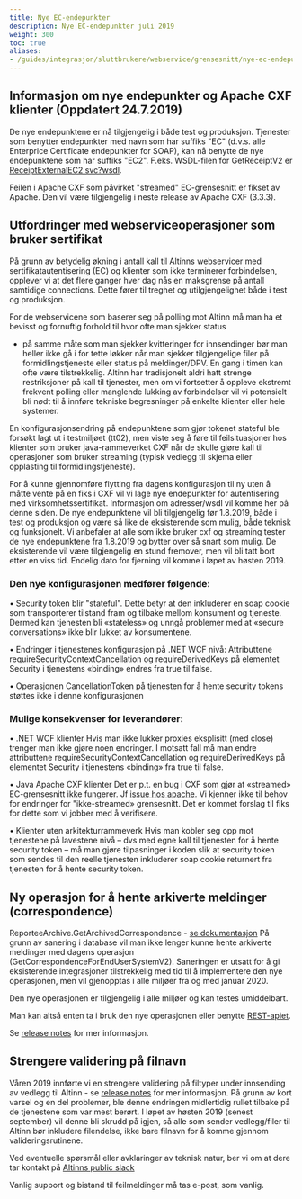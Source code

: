 ```yaml
---
title: Nye EC-endepunkter
description: Nye EC-endepunkter juli 2019
weight: 300
toc: true
aliases:
- /guides/integrasjon/sluttbrukere/webservice/grensesnitt/nye-ec-endepunkter/
---
```


## Informasjon om nye endepunkter og Apache CXF klienter (Oppdatert 24.7.2019)
De nye endepunktene er nå tilgjengelig i både test og produksjon. Tjenester som benytter endepunkter med navn som har suffiks "EC" (d.v.s. alle Enterprice Certificate endepunkter for SOAP), 
kan nå benytte de nye endepunktene som har suffiks "EC2".
F.eks. WSDL-filen for GetReceiptV2 er [ReceiptExternalEC2.svc?wsdl](https://www.altinn.no/IntermediaryExternal/ReceiptExternalEC2.svc?wsdl).

Feilen i Apache CXF som påvirket "streamed" EC-grensesnitt er fikset av Apache. Den vil være tilgjengelig i neste release av Apache CXF (3.3.3).

## Utfordringer med webserviceoperasjoner som bruker sertifikat
På grunn av betydelig økning i antall kall til Altinns webservicer med sertifikatautentisering (EC)
og klienter som ikke terminerer forbindelsen, opplever vi at det flere ganger hver dag nås en maksgrense på antall samtidige connections.
Dette fører til treghet og utilgjengelighet både i test og produksjon.

For de webservicene som baserer seg på polling mot Altinn må man  ha et bevisst og fornuftig forhold til hvor ofte man sjekker status 
- på samme måte som man sjekker kvitteringer for innsendinger 
bør man heller ikke gå i for tette løkker når man sjekker tilgjengelige filer på formidlingstjeneste eller status på meldinger/DPV. 
En gang i timen kan ofte være tilstrekkelig. Altinn har tradisjonelt aldri hatt strenge restriksjoner på kall til tjenester, 
men om vi fortsetter å oppleve ekstremt frekvent polling eller manglende lukking av forbindelser vil vi potensielt bli nødt til å innføre tekniske begresninger på enkelte klienter eller hele systemer. 

En konfigurasjonsendring på endepunktene som gjør tokenet stateful ble forsøkt lagt ut i testmiljøet (tt02), 
men viste seg å føre til feilsituasjoner hos klienter som bruker java-rammeverket CXF 
når de skulle gjøre kall til operasjoner som bruker streaming (typisk vedlegg til skjema eller opplasting til formidlingstjeneste).

For å kunne gjennomføre flytting fra dagens konfigurasjon til ny uten å måtte vente på en fiks i CXF vil vi lage nye endepunkter for autentisering med virksomhetssertifikat.
Informasjon om adresser/wsdl vil komme her på denne siden.
De nye endepunktene vil bli tilgjengelig før 1.8.2019, både i test og produksjon og være så like de eksisterende som mulig, både teknisk og funksjonelt.
Vi anbefaler at alle som ikke bruker cxf og streaming tester de nye endepunktene fra 1.8.2019 og bytter over så snart som mulig. 
De eksisterende vil være tilgjengelig en stund fremover, men vil bli tatt bort etter en viss tid. Endelig dato for fjerning vil komme i løpet av høsten 2019.

### Den nye konfigurasjonen medfører følgende:
• Security token blir "stateful". 
  Dette betyr at den inkluderer en soap cookie som transporterer tilstand fram og tilbake mellom konsument og tjeneste.
  Dermed kan tjenesten bli «stateless» og unngå problemer med at «secure conversations» ikke blir lukket av konsumentene.

• Endringer i tjenestenes konfigurasjon på .NET WCF nivå: 
  Attributtene requireSecurityContextCancellation og requireDerivedKeys på elementet Security i tjenestens «binding» endres fra true til false.

• Operasjonen CancellationToken på tjenesten for å hente security tokens støttes ikke i denne konfigurasjonen

### Mulige konsekvenser for leverandører:
• .NET WCF klienter
Hvis man ikke lukker proxies eksplisitt (med close) trenger man ikke gjøre noen endringer. 
I motsatt fall må man endre attributtene requireSecurityContextCancellation og requireDerivedKeys på elementet Security i tjenestens «binding» fra true til false.

• Java Apache CXF klienter
Det er p.t. en bug i CXF som gjør at «streamed» EC-grensesnitt ikke fungerer. 
Jf [issue hos apache](https://issues.apache.org/jira/projects/CXF/issues/CXF-8051?filter=allopenissues). 
Vi kjenner ikke til behov for endringer for "ikke-streamed» grensesnitt. Det er kommet forslag til fiks for dette som vi jobber med å verifisere.

• Klienter uten arkitekturrammeverk
Hvis man kobler seg opp mot tjenestene på lavestene nivå – dvs med egne kall til tjenesten for å hente security token 
– må man gjøre tilpasninger i koden slik at security token som sendes til den reelle tjenesten inkluderer soap cookie returnert fra tjenesten for å hente security token.


## Ny operasjon for å hente arkiverte meldinger (correspondence)
ReporteeArchive.GetArchivedCorrespondence - [se dokumentasjon](/docs/api/soap/endepunkter-oversikt/#reporteearchiveexternal)
På grunn av sanering i database vil man ikke lenger kunne hente arkiverte meldinger med dagens operasjon (GetCorrespondenceForEndUserSystemV2). 
Saneringen er utsatt for å gi eksisterende integrasjoner tilstrekkelig med tid til å implementere den nye operasjonen, 
men vil gjenopptas i alle miljøer fra og med januar 2020.

Den nye operasjonen er tilgjengelig i alle miljøer og kan testes umiddelbart. 

Man kan altså enten ta i bruk den nye operasjonen eller benytte [REST-apiet](/docs/api/rest/meldinger).

Se [release notes](/docs/ny-funksjonalitet/releases/2019/19-7/#endringer-i-soap-api) for mer informasjon.

## Strengere validering på filnavn 
Våren 2019 innførte vi en strengere validering på filtyper under innsending av vedlegg til Altinn - se [release notes](/docs/ny-funksjonalitet/releases/2019/19-3/#endret-validering-av-filendelse-på-vedlegg-til-å-være-mer-presis-i-api) for mer informasjon. 
På grunn av kort varsel og en del problemer, ble denne endringen midlertidig rullet tilbake på de tjenestene som var mest berørt. 
I løpet av høsten 2019 (senest september) vil denne bli skrudd på igjen, 
så alle som sender vedlegg/filer til Altinn bør inkludere filendelse, ikke bare filnavn for å komme gjennom valideringsrutinene.

Ved eventuelle spørsmål eller avklaringer av teknisk natur, ber vi om at dere tar kontakt på [Altinns public slack](https://join.slack.com/t/altinn/shared_invite/enQtNTc1MTA2MTI5ODEwLTQ3ODgxZTE3NTQwMWIzZDQzNWRhMTRlOTNjMzAzYmNmNzc3NzQzZGRjODg5ZWYzN2M2ZTc5NThhZTViM2M1ODk)

Vanlig support og bistand til feilmeldinger må tas e-post, som vanlig.
